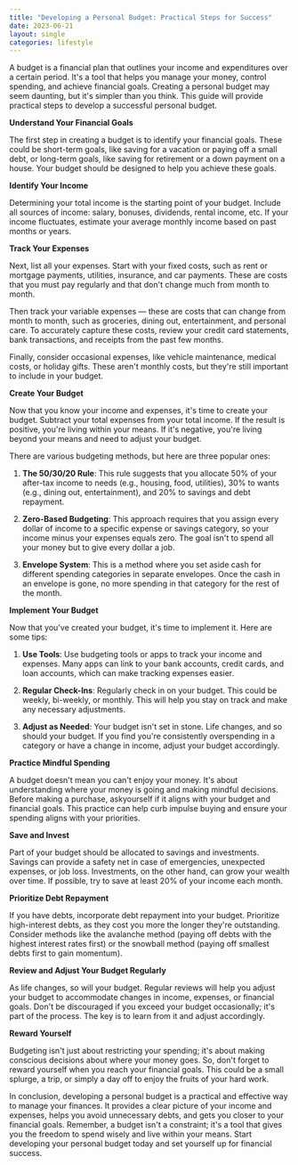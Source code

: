 ```yaml
---
title: "Developing a Personal Budget: Practical Steps for Success"
date: 2023-06-21
layout: single
categories: lifestyle
---
```

A budget is a financial plan that outlines your income and expenditures over a certain period. It's a tool that helps you manage your money, control spending, and achieve financial goals. Creating a personal budget may seem daunting, but it's simpler than you think. This guide will provide practical steps to develop a successful personal budget.

**Understand Your Financial Goals**

The first step in creating a budget is to identify your financial goals. These could be short-term goals, like saving for a vacation or paying off a small debt, or long-term goals, like saving for retirement or a down payment on a house. Your budget should be designed to help you achieve these goals.

**Identify Your Income**

Determining your total income is the starting point of your budget. Include all sources of income: salary, bonuses, dividends, rental income, etc. If your income fluctuates, estimate your average monthly income based on past months or years.

**Track Your Expenses**

Next, list all your expenses. Start with your fixed costs, such as rent or mortgage payments, utilities, insurance, and car payments. These are costs that you must pay regularly and that don't change much from month to month.

Then track your variable expenses — these are costs that can change from month to month, such as groceries, dining out, entertainment, and personal care. To accurately capture these costs, review your credit card statements, bank transactions, and receipts from the past few months.

Finally, consider occasional expenses, like vehicle maintenance, medical costs, or holiday gifts. These aren't monthly costs, but they're still important to include in your budget.

**Create Your Budget**

Now that you know your income and expenses, it's time to create your budget. Subtract your total expenses from your total income. If the result is positive, you're living within your means. If it's negative, you're living beyond your means and need to adjust your budget.

There are various budgeting methods, but here are three popular ones:

1. **The 50/30/20 Rule**: This rule suggests that you allocate 50% of your after-tax income to needs (e.g., housing, food, utilities), 30% to wants (e.g., dining out, entertainment), and 20% to savings and debt repayment.

2. **Zero-Based Budgeting**: This approach requires that you assign every dollar of income to a specific expense or savings category, so your income minus your expenses equals zero. The goal isn't to spend all your money but to give every dollar a job.

3. **Envelope System**: This is a method where you set aside cash for different spending categories in separate envelopes. Once the cash in an envelope is gone, no more spending in that category for the rest of the month.

**Implement Your Budget**

Now that you've created your budget, it's time to implement it. Here are some tips:

1. **Use Tools**: Use budgeting tools or apps to track your income and expenses. Many apps can link to your bank accounts, credit cards, and loan accounts, which can make tracking expenses easier.

2. **Regular Check-Ins**: Regularly check in on your budget. This could be weekly, bi-weekly, or monthly. This will help you stay on track and make any necessary adjustments.

3. **Adjust as Needed**: Your budget isn't set in stone. Life changes, and so should your budget. If you find you're consistently overspending in a category or have a change in income, adjust your budget accordingly.

**Practice Mindful Spending**

A budget doesn't mean you can't enjoy your money. It's about understanding where your money is going and making mindful decisions. Before making a purchase, askyourself if it aligns with your budget and financial goals. This practice can help curb impulse buying and ensure your spending aligns with your priorities.

**Save and Invest**

Part of your budget should be allocated to savings and investments. Savings can provide a safety net in case of emergencies, unexpected expenses, or job loss. Investments, on the other hand, can grow your wealth over time. If possible, try to save at least 20% of your income each month.

**Prioritize Debt Repayment**

If you have debts, incorporate debt repayment into your budget. Prioritize high-interest debts, as they cost you more the longer they're outstanding. Consider methods like the avalanche method (paying off debts with the highest interest rates first) or the snowball method (paying off smallest debts first to gain momentum).

**Review and Adjust Your Budget Regularly**

As life changes, so will your budget. Regular reviews will help you adjust your budget to accommodate changes in income, expenses, or financial goals. Don't be discouraged if you exceed your budget occasionally; it's part of the process. The key is to learn from it and adjust accordingly.

**Reward Yourself**

Budgeting isn't just about restricting your spending; it's about making conscious decisions about where your money goes. So, don't forget to reward yourself when you reach your financial goals. This could be a small splurge, a trip, or simply a day off to enjoy the fruits of your hard work.

In conclusion, developing a personal budget is a practical and effective way to manage your finances. It provides a clear picture of your income and expenses, helps you avoid unnecessary debts, and gets you closer to your financial goals. Remember, a budget isn't a constraint; it's a tool that gives you the freedom to spend wisely and live within your means. Start developing your personal budget today and set yourself up for financial success.